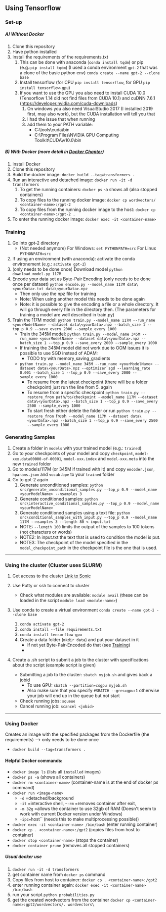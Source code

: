 ## Using Tensorflow
### Set-up ###
##### A) Without Docker
1. Clone this repository
2. Have python installed
3. Install the requirements of the requirements.txt
	1. This can be done with anaconda (`conda install tqdm`) or pip (e.g.:`pip install tqdm`) (I used a conda environment `gpt-2` that was a clone of the basic python env) `conda create --name gpt-2 --clone base`
	2. Install tensorflow (for CPU `pip install tensorflow`, for GPU `pip install tensorflow-gpu`)
	3. If you want to use the GPU you also need to install CUDA 10.0 (Tensorflow 1.14 did not find files from CUDA 10.1) and cuDNN 7.6.1 (https://developer.nvidia.com/cuda-downloads)
		1. On windows you also need VisualStudio 2017 (I installed 2019 first, may also work), but the CUDA installation will tell you that
		2. I had the issue that when running 
		3. add them to your PATH variable:
			- C:\tools\cuda\bin
			- C:\Program Files\NVIDIA GPU Computing Toolkit\CUDA\v10.0\bin
##### B) With Docker (more detail in [Docker Chapter](#using-docker))
1. Install Docker
2. Clone this repository
3. Build the docker image: `docker build --tag=transformers .`
4. Run an interactive and detached image: `docker run -it -d transformers`
	1. To get the running containers: `docker ps` -a shows all (also stopped containers)
	2. To copy files to the running docker image: `docker cp wordvectors/ <container-name>:/gpt-2`
	3. To copy files from the running docker image to the host: `docker cp <container-name>:/gpt-2 .`
5. To enter the running docker image: `docker exec -it <container-name>`


### Training ###
1. Go into gpt-2 directory
   - (Not needed anymore) For Windows: `set PYTHONPATH=src` For Linux `PYTHONPATH=src`
2. If using an environment (with anaconda): activate the conda environement (e.g.: `activate gpt-2`)
3. (only needs to be done once) Download model `python download_model.py 117M` 	 
4. Encode your data set as Byte-Pair Encoding (only needs to be done once per dataset) `python encode.py --model_name 117M data\<yourData>.txt data\<yourData>.npz`
	- Then only use the npz file for training
	- Note: When using another model this needs to be done again
	- Note: it is possible to give the encoding a file or a whole directory. It will go through every file in the directory then.
(The parameters for training a model are well described in train.py)
5. Train the 117M model: `python train.py --model_name 117M --run_name <yourModelName> --dataset data\<yourData>.npz --batch_size 1 --top_p 0.9 --save_every 2000 --sample_every 1000`
   - Train the 345M model: `python train.py --model_name 345M --run_name <yourModelName> --dataset data\<yourData>.npz --batch_size 1 --top_p 0.9 --save_every 2000 --sample_every 1000`
   - If training the 345M model did not work due to OOM issues it is possible to use SGD instead of ADAM:
	 - TODO try with memory_saving_gradients
   - `python train.py --model_name 345M --run_name <yourModelName> --dataset data\<yourData>.npz --optimizer sgd --learning_rate 0.001 --batch_size 1 --top_p 0.9 --save_every 2000 --sample_every 1000`
	 - To resume from the latest checkpoint (there will be a folder checkpoint) just run the line from 5. again
	 - To resume from a specific checkpoint `python train.py --restore_from path/to/checkpoint --model_name 117M --dataset data\<yourData>.npz --batch_size 1 --top_p 0.9 --save_every 2500 --sample_every 1000`
	 - To start fresh either delete the folder or run `python train.py --restore_from `fresh` --model_name 117M --dataset data\<yourData>.npz --batch_size 1 --top_p 0.9 --save_every 2500 --sample_every 1000`

### Generating Samples ###
1. Create a folder in `models` with your trained model (e.g.: `trained`)
2. Go to your checkpoints of your model and copy `checkpoint`, `model-xxx.data00000-of-00001`, `model-xxx.index` and `model-xxx.meta` into the new `trained` folder
3. Go to models/117M (or 345M if trained with it) and copy `encoder.json`, `hparams.json` and `vocab.bpe` to your `trained` folder
4. Go to gpt-2 again
	1. Generate unconditioned samples: `python src/generate_unconditional_samples.py --top_p 0.9 --model_name <yourModelName> --nsamples 3`
	2. Generate conditioned samples: `python src\interactive_conditional_samples.py --top_p 0.9 --model_name <yourModelName>`
	3. Generate conditioned samples using a text file: `python src\conditional_samples_with_input.py --top_p 0.9 --model_name 117M --nsamples 3 --length 80 < input.txt`
	- NOTE: `--length 100` limits the output of the samples to 100 tokens (not characters or words)
	- NOTE2: In input.txt the text that is used to condition the model is put.
	- NOTE3: The checkpoint of the model specified in the `model_checkpoint_path` in the checkpoint file is the one that is used.
	
---
### Using the cluster (Cluster uses SLURM) ###
1. Get access to the cluster [Link to Sonic](https://www.ucd.ie/itservices/ourservices/researchit/computeclusters/sonicuserguide/)
2. Use Putty or ssh to connect to cluster
	- Check what modules are available: `module avail` (these can be loaded in the script `module load <module-name>`)
3. Use conda to create a virtual environment `conda create --name gpt-2 --clone base`
    1. `conda activate gpt-2`
    2. `conda install --file requirements.txt`
    3. `conda install tensorflow-gpu`
    4. Create a data folder (`mkdir data`) and put your dataset in it
        - If not yet Byte-Pair-Encoded do that (see [Training](#training))
        - 
    
4. Create a .sh script to submit a job to the cluster with specifications about the script (example script is given)
	- Submitting a job to the cluster: `sbatch myjob.sh` and gives back a jobid
		- To use GPU: `sbatch --partition=csgpu myjob.sh`
		- Also make sure that you specify `#SBATCH --gres=gpu:1` otherwise your job will end up in the queue but not start
	- Check running jobs: `squeue`
	- Cancel running job: `scancel <jobid>`
	
---
### Using Docker
Creates an image with the specified packages from the Dockerfile (the requirements) --> only needs to be done once
- `docker build --tag=transformers .`

#### Helpful Docker commands:
- `docker image ls` (lists all `installed` images)
- `docker ps -a` (shows all containers)
- `docker rm <container-name>` (container-name is at the end of docker ps command)
- `docker run <image-name>`
   - `-d` =detached/background
   - `-it` =interactive shell, 
   -`-rm` =removes container after exit, 
   - `-m 32g` =allows the container to use 32gb of RAM (Doesn't seem to work with current Docker version under Windows)
   - `-ipc=`host`` (needs this to make multiprocessing possible))
- `docker exec -it <container-name> /bin/bash` (enter running container)
- `docker cp . <container-name>:/gpt2` (copies files from host to container)
- `docker stop <container-name>`	(stops the container)
- `docker container prune` (removes all stopped containers)

##### Usual docker use
1. `docker run -it -d transformers`
2. get container name from `docker ps` command
3. Copy files from host to container: `docker cp . <container-name>:/gpt2`
4. enter running container again: `docker exec -it <container-name> /bin/bash`
5. run your script `python probabilities.py`
6. get the created wordvectors from the container `docker cp <container-name>:gpt2/wordvectors/. wordvectors\`
